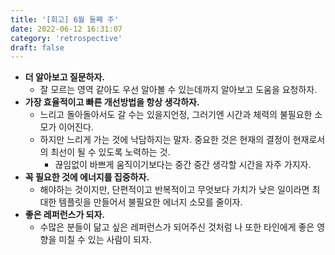 ```yaml
---
title: '[회고] 6월 둘째 주'
date: 2022-06-12 16:31:07
category: 'retrospective'
draft: false
---
```


- **더 알아보고 질문하자.**
    - 잘 모르는 영역 같아도 우선 알아볼 수 있는데까지 알아보고 도움을 요청하자.
- **가장 효율적이고 빠른 개선방법을 항상 생각하자.**
    - 느리고 돌아돌아서도 갈 수는 있을지언정, 그러기엔 시간과 체력의 불필요한 소모가 이어진다.
    - 하지만 느리게 가는 것에 낙담하지는 말자. 중요한 것은 현재의 결정이 현재로서의 최선이 될 수 있도록 노력하는 것.
        - 끊임없이 바쁘게 움직이기보다는 중간 중간 생각할 시간을 자주 가지자.
- **꼭 필요한 것에 에너지를 집중하자.**
    - 해야하는 것이지만, 단편적이고 반복적이고 무엇보다 가치가 낮은 일이라면 최대한 템플릿을 만들어서 불필요한 에너지 소모를 줄이자.
- **좋은 레퍼런스가 되자.**
    - 수많은 분들이 닮고 싶은 레퍼런스가 되어주신 것처럼 나 또한 타인에게 좋은 영향을 미칠 수 있는 사람이 되자.